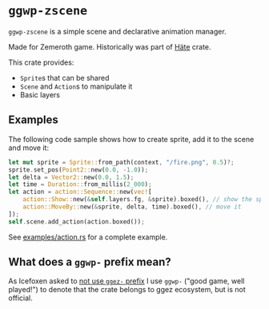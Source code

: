 # `ggwp-zscene`

`ggwp-zscene` is a simple scene and declarative animation manager.

Made for Zemeroth game.
Historically was part of [Häte](https://docs.rs/hate) crate.

This crate provides:

- `Sprite`s that can be shared
- `Scene` and `Action`s to manipulate it
- Basic layers

## Examples

The following code sample shows how to create sprite,
add it to the scene and move it:

```rust
let mut sprite = Sprite::from_path(context, "/fire.png", 0.5)?;
sprite.set_pos(Point2::new(0.0, -1.0));
let delta = Vector2::new(0.0, 1.5);
let time = Duration::from_millis(2_000);
let action = action::Sequence::new(vec![
    action::Show::new(&self.layers.fg, &sprite).boxed(), // show the sprite
    action::MoveBy::new(&sprite, delta, time).boxed(), // move it
]);
self.scene.add_action(action.boxed());
```

See [examples/action.rs](./examples/action.rs) for a complete example.

## What does a `ggwp-` prefix mean?

As Icefoxen asked to [not use `ggez-` prefix][ggwp]
I use `ggwp-` ("good game, well played!") to denote that the crate
belongs to ggez ecosystem, but is not official.

[ggwp]: https://github.com/ggez/ggez/issues/373#issuecomment-390461696
